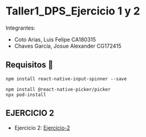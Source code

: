 # Taller1_DPS_Ejercicio 1 y 2
 
Integrantes:
* Coto Arias, Luis Felipe CA180315
* Chaves García, Josue Alexander CG172415

## Requisitos :rotating_light:
```
npm install react-native-input-spinner --save

npm install @react-native-picker/picker
npx pod-install
```
## EJERCICIO 2
* Ejercicio 2: [Ejercicio-2](https://snack.expo.dev/@cotaxo/1e79af)


